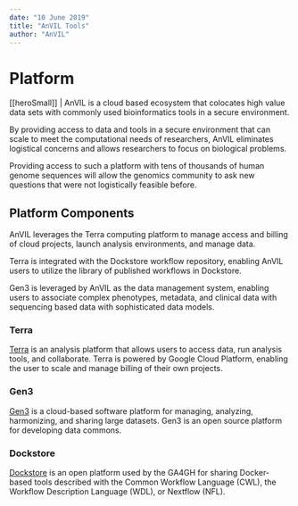 ```yaml
---
date: "10 June 2019"
title: "AnVIL Tools"
author: "AnVIL"
---
```



# Platform 


[[heroSmall]]
| AnVIL is a cloud based ecosystem that colocates high value data sets with commonly used bioinformatics tools in a secure environment. 

By providing access to data and tools in a secure environment that can scale to meet the computational needs of researchers, AnVIL eliminates logistical concerns and allows researchers to focus on biological problems.
 
 Providing access to such a platform with tens of thousands of human genome sequences will allow the genomics community to ask new questions that were not logistically feasible before. 


## Platform Components

AnVIL leverages the Terra computing platform to manage access and billing of cloud projects, launch analysis environments, and manage data.
 
 Terra is integrated with the Dockstore workflow repository, enabling AnVIL users to utilize the library of published workflows in Dockstore.
 
 Gen3 is leveraged by AnVIL as the data management system, enabling users to associate complex phenotypes, metadata, and clinical data with sequencing based data with sophisticated data models. 


### Terra
 [Terra](https://anvil.terra.bio) is an analysis platform that allows users to access data, run analysis tools, and collaborate. Terra is powered by Google Cloud Platform, enabling the user to scale and manage billing of their own projects. 

### Gen3
 [Gen3](https://gen3.org) is a cloud-based software platform for managing, analyzing, harmonizing, and sharing large datasets. Gen3 is an open source platform for developing data commons.

### Dockstore
[Dockstore](https://dockstore.org) is an open platform used by the GA4GH for sharing Docker-based tools described with the Common Workflow Language (CWL), the Workflow Description Language (WDL), or Nextflow (NFL).




